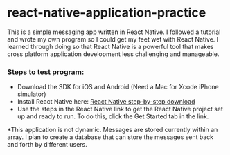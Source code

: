 react-native-application-practice
=================================

This is a simple messaging app written in React Native. I followed a tutorial
and wrote my own program so I could get my feet wet with React Native. I learned
through doing so that React Native is a powerful tool that makes cross platform
application development less challenging and manageable.

### Steps to test program:

  * Download the SDK for iOS and Android (Need a Mac for Xcode iPhone simulator)
  * Install React Native here: [React Native step-by-step download](https://facebook.github.io/react-native/)
  * Use the steps in the React Native link to get the React Native project set
    up and ready to run. To do this, click the Get Started tab in the link.

*This application is not dynamic. Messages are stored currently within an array.
I plan to create a database that can store the messages sent back and forth by
different users.  
